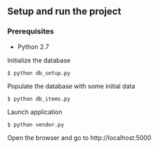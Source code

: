 ## Setup and run the project
### Prerequisites
* Python 2.7

Initialize the database
```
$ python db_setup.py
```
Populate the database with some initial data
```
$ python db_items.py
```
Launch application
```
$ python vendor.py
```
Open the browser and go to http://localhost:5000
